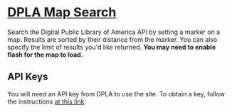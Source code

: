 # [DPLA Map Search](https://ian-nai.github.io/DPLA-Map-Search/) 
Search the Digital Public Library of America API by setting a marker on a map. Results are sorted by their distance from the marker. You can also specify the limit of results you'd like returned. __You may need to enable flash for the map to load.__

## API Keys
You will need an API key from DPLA to use the site. To obtain a key, follow the instructions [at this link](https://pro.dp.la/developers/policies#get-a-key).
